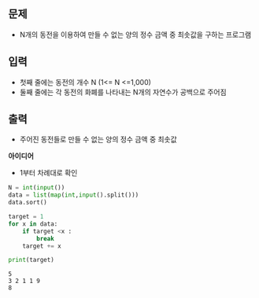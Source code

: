 ## 문제
- N개의 동전을 이용하여 만들 수 없는 양의 정수 금액 중 최솟값을 구하는 프로그램

## 입력
- 첫째 줄에는 동전의 개수 N (1<= N <=1,000)
- 둘째 줄에는 각 동전의 화폐를 나타내는 N개의 자연수가 공백으로 주어짐

## 출력
- 주어진 동전들로 만들 수 없는 양의 정수 금액 중 최솟값

**아이디어**
- 1부터 차례대로 확인


```python
N = int(input())
data = list(map(int,input().split()))
data.sort()

target = 1
for x in data:
    if target <x :
        break
    target += x 

print(target)
```

    5
    3 2 1 1 9
    8
    
